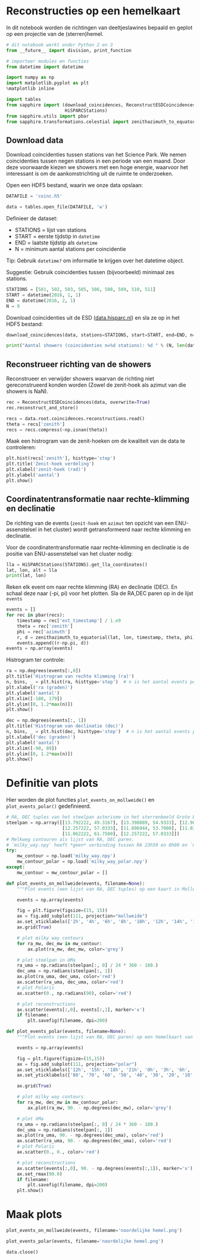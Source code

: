 # Reconstructies op een hemelkaart
In dit notebook worden de richtingen van
deeltjeslawines bepaald en geplot op een projectie van de (sterren)hemel.

```python
# dit notebook werkt onder Python 2 en 3
from __future__ import division, print_function
```

```python
# importeer modules en functies
from datetime import datetime

import numpy as np
import matplotlib.pyplot as plt
%matplotlib inline

import tables
from sapphire import (download_coincidences, ReconstructESDCoincidences,
                      HiSPARCStations)
from sapphire.utils import pbar
from sapphire.transformations.celestial import zenithazimuth_to_equatorial
```

## Download data

Download coincidenties tussen stations van het Science Park.
We nemen coincidenties tussen negen stations in een periode van een maand. Door
deze voorwaarde kiezen we showers met een hoge energie, waarvoor het interessant
is om de aankomstrichting uit de ruimte te onderzoeken.


Open een HDF5 bestand,
waarin we onze data opslaan:

```python
DATAFILE = 'coinc.h5'
```

```python
data = tables.open_file(DATAFILE, 'w')
```

Definieer de dataset:

* STATIONS = lijst van stations
* START = eerste tijdstip
in `datetime`
* END = laatste tijdstip als `datetime`
* N = minimum aantal
stations per coincidentie

Tip: Gebruik `datetime?` om informatie te krijgen
over het datetime object.

Suggestie: Gebruik coincidenties tussen
(bijvoorbeeld) minimaal zes stations.

```python
STATIONS = [501, 502, 503, 505, 506, 508, 509, 510, 511]
START = datetime(2016, 1, 1)
END = datetime(2016, 2, 1)
N = 9
```

Download coincidenties uit de ESD ([data.hisparc.nl](data.hisparc.nl)) en sla ze
op in het HDF5 bestand:

```python
download_coincidences(data, stations=STATIONS, start=START, end=END, n=N)
```

```python
print("Aantal showers (coincidenties n=%d stations): %d " % (N, len(data.root.coincidences.coincidences)))
```

## Reconstrueer richting van de showers
Reconstrueer en verwijder showers
waarvan de richting niet gereconstrueerd konden worden (Zowel de zenit-hoek als
azimut van die showers is NaN).

```python
rec = ReconstructESDCoincidences(data, overwrite=True)
rec.reconstruct_and_store()
```

```python
recs = data.root.coincidences.reconstructions.read()
theta = recs['zenith']
recs = recs.compress(~np.isnan(theta))
```

Maak een histrogram van de zenit-hoeken om de kwaliteit van de data te
controleren:

```python
plt.hist(recs['zenith'], histtype='step')
plt.title('Zenit-hoek verdeling')
plt.xlabel('zenit-hoek (rad)')
plt.ylabel('aantal')
plt.show()
```

## Coordinatentransformatie naar rechte-klimming en declinatie

De richting van
de events (`zenit-hoek` en `azimut` ten opzicht van een ENU-assenstelsel in het
cluster) wordt getransformeerd naar rechte klimming en declinatie.

Voor de
coordinatentransformatie naar rechte-klimming en declinatie is de
positie van
ENU-assenstelsel van het cluster nodig:

```python
lla = HiSPARCStations(STATIONS).get_lla_coordinates()
lat, lon, alt = lla
print(lat, lon)
```

Reken elk event om naar rechte klimming (RA) en declinatie (DEC). En schaal deze
naar (-pi, pi) voor het plotten. Sla de RA,DEC paren op in de lijst `events`

```python
events = []
for rec in pbar(recs):
    timestamp = rec['ext_timestamp'] / 1.e9
    theta = rec['zenith']
    phi = rec['azimuth']
    r, d = zenithazimuth_to_equatorial(lat, lon, timestamp, theta, phi)
    events.append((r-np.pi, d))
events = np.array(events)
```

Histrogram ter controle:

```python
ra = np.degrees(events[:,0])
plt.title('Histrogram van rechte klimming (ra)')
n, bins, _ = plt.hist(ra, histtype='step')  # n is het aantal events per bin
plt.xlabel('ra (graden)')
plt.ylabel('aantal')
plt.xlim([-180, 179])
plt.ylim([0, 1.2*max(n)])
plt.show()
```

```python
dec = np.degrees(events[:, 1])
plt.title('Histrogram van declinatie (dec)')
n, bins, _ = plt.hist(dec, histtype='step')  # n is het aantal events per bin
plt.xlabel('dec (graden)')
plt.ylabel('aantal')
plt.xlim([-90, 89])
plt.ylim([0, 1.2*max(n)])
plt.show()
```

# Definitie van plots

Hier worden de plot functies `plot_events_on_mollweide()`
en `plot_events_polar()` gedefinieerd.

```python
# RA, DEC tuples van het steelpan asterisme in het sterrenbeeld Grote Beer
steelpan = np.array([[13.792222, 49.3167], [13.398889, 54.9333], [12.900556, 55.95],
                     [12.257222, 57.0333], [11.896944, 53.7000], [11.030833, 56.3833],
                     [11.062222, 61.7500], [12.257222, 57.0333]])
# Melkweg contouren als lijst van RA, DEC paren.
# `milky_way.npy` heeft *geen* verbinding tussen RA 23h59 en 0h00 en `milky_way_polar.npy` wel.
try:
    mw_contour = np.load('milky_way.npy')
    mw_contour_polar = np.load('milky_way_polar.npy')
except:
    mw_contour = mw_contour_polar = []
```

```python
def plot_events_on_mollweide(events, filename=None):
    """Plot events (een lijst van RA, DEC tuples) op een kaart in Mollweide projectie"""

    events = np.array(events)

    fig = plt.figure(figsize=(15, 15))
    ax = fig.add_subplot(111, projection="mollweide")
    ax.set_xticklabels(['2h', '4h', '6h', '8h', '10h', '12h', '14h', '16h', '18h', '20h', '22h'], fontsize='large')
    ax.grid(True)

    # plot milky way contours
    for ra_mw, dec_mw in mw_contour:
        ax.plot(ra_mw, dec_mw, color='grey')

    # plot steelpan in UMa
    ra_uma = np.radians(steelpan[:, 0] / 24 * 360 - 180.)
    dec_uma = np.radians(steelpan[:, 1])
    ax.plot(ra_uma, dec_uma, color='red')
    ax.scatter(ra_uma, dec_uma, color='red')
    # plot Polaris
    ax.scatter(0., np.radians(90), color='red')

    # plot reconstructions
    ax.scatter(events[:,0], events[:,1], marker='x')
    if filename:
        plt.savefig(filename, dpi=200)
```

```python
def plot_events_polar(events, filename=None):
    """Plot events (een lijst van RA, DEC paren) op een hemelkaart van de noordelijke hemel"""

    events = np.array(events)

    fig = plt.figure(figsize=(15,15))
    ax = fig.add_subplot(111, projection="polar")
    ax.set_xticklabels(['12h', '15h', '18h', '21h', '0h', '3h', '6h', '9h'], fontsize='large')
    ax.set_yticklabels(['80', '70', '60', '50', '40', '30', '20', '10', '0'])

    ax.grid(True)

    # plot milky way contours
    for ra_mw, dec_mw in mw_contour_polar:
        ax.plot(ra_mw, 90. - np.degrees(dec_mw), color='grey')

    # plot UMa
    ra_uma = np.radians(steelpan[:, 0] / 24 * 360 - 180.)
    dec_uma = np.radians(steelpan[:, 1])
    ax.plot(ra_uma, 90. - np.degrees(dec_uma), color='red')
    ax.scatter(ra_uma, 90. - np.degrees(dec_uma), color='red')
    # plot Polaris
    ax.scatter(0., 0., color='red')

    # plot reconstructions
    ax.scatter(events[:,0], 90. - np.degrees(events[:,1]), marker='x')
    ax.set_rmax(90.0)
    if filename:
        plt.savefig(filename, dpi=200)
    plt.show()
```

# Maak plots

```python
plot_events_on_mollweide(events, filename='noordelijke hemel.png')
```

```python
plot_events_polar(events, filename='noordelijke hemel.png')
```

```python
data.close()
```

```python

```
